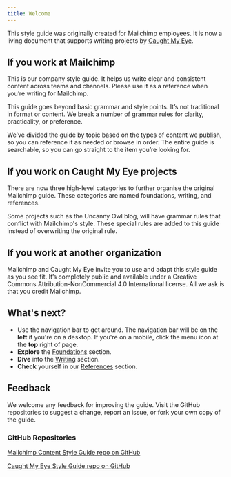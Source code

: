 ```yaml
---
title: Welcome
---
```


This style guide was originally created for Mailchimp employees. It is now a living document that supports writing projects by [Caught My Eye](https://www.caughtmyeye.cc/).

## If you work at Mailchimp

This is our company style guide. It helps us write clear and consistent content across teams and channels. Please use it as a reference when you’re writing for Mailchimp.

This guide goes beyond basic grammar and style points. It’s not traditional in format or content. We break a number of grammar rules for clarity, practicality, or preference.

We’ve divided the guide by topic based on the types of content we publish, so you can reference it as needed or browse in order. The entire guide is searchable, so you can go straight to the item you’re looking for.

## If you work on Caught My Eye projects

There are now three high-level categories to further organise the original Mailchimp guide. These categories are named foundations, writing, and references.

Some projects such as the Uncanny Owl blog, will have grammar rules that conflict with Mailchimp's style. These special rules are added to this guide instead of overwriting the original rule.

## If you work at another organization

Mailchimp and Caught My Eye invite you to use and adapt this style guide as you see fit. It’s completely public and available under a Creative Commons Attribution-NonCommercial 4.0 International license. All we ask is that you credit Mailchimp.

## What's next?

- Use the navigation bar to get around. The navigation bar will be on the **left** if you're on a desktop. If you're on a mobile, click the menu icon at the **top** right of page.
- **Explore** the [Foundations](basics/01-writing-principles.html/) section. 
- **Dive** into the [Writing](content-writing/07-writing-blog-posts.html/) section. 
- **Check** yourself in our [References](references/16-word-list.html/) section.

## Feedback

We welcome any feedback for improving the guide. Visit the GitHub repositories to suggest a change, report an issue, or fork your own copy of the guide.

### GitHub Repositories

[Mailchimp Content Style Guide repo on GitHub](https://github.com/mailchimp/content-style-guide)

[Caught My Eye Style Guide repo on GitHub](https://github.com/marklchaves/cme-dev-style-guide)